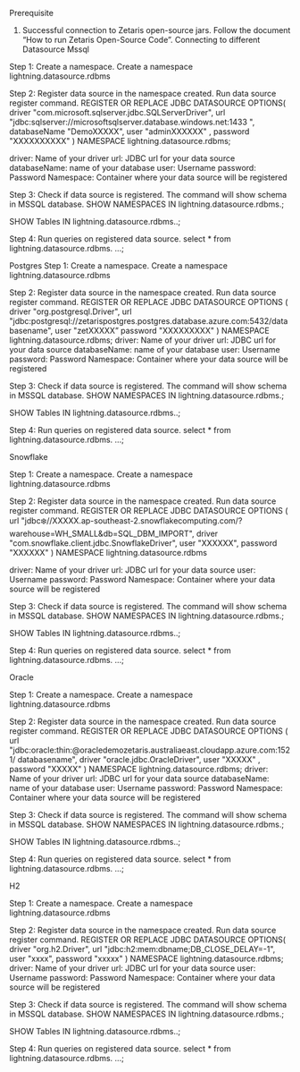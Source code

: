 Prerequisite 
1.	Successful connection to Zetaris open-source jars. Follow the document “How to run Zetaris Open-Source Code”.
Connecting to different Datasource
Mssql

Step 1:  Create a namespace.
Create a namespace lightning.datasource.rdbms

Step 2: Register data source in the namespace created. Run data source register command.
REGISTER OR REPLACE JDBC DATASOURCE <DATASOURCE NAME> OPTIONS(
    driver "com.microsoft.sqlserver.jdbc.SQLServerDriver",
    url "jdbc:sqlserver://microsoftsqlserver.database.windows.net:1433 ",
    databaseName "DemoXXXXX",
    user "adminXXXXXX" ,
    password "XXXXXXXXXX"
) NAMESPACE lightning.datasource.rdbms;

driver: Name of your driver
url: JDBC url for your data source
databaseName: name of your database
user: Username
password: Password
Namespace: Container where your data source will be registered

Step 3: Check if data source is registered. The command will show schema in MSSQL database.
SHOW NAMESPACES IN lightning.datasource.rdbms.<datasourcename>;

SHOW Tables IN lightning.datasource.rdbms.<datasourcename>.<Schemaname>;

Step 4: Run queries on registered data source.
select * from lightning.datasource.rdbms. .<datasourcename>.<Schemaname>.<Tablename>;

Postgres
Step 1:  Create a namespace.
Create a namespace lightning.datasource.rdbms

Step 2: Register data source in the namespace created. Run data source register command.
REGISTER OR REPLACE JDBC DATASOURCE <DATASOURCE NAME> OPTIONS (
driver "org.postgresql.Driver",
url "jdbc:postgresql://zetarispostgres.postgres.database.azure.com:5432/databasename", 
user "zetXXXXX” 
password "XXXXXXXXX"
) NAMESPACE lightning.datasource.rdbms;
driver: Name of your driver
url: JDBC url for your data source
databaseName: name of your database
user: Username
password: Password
Namespace: Container where your data source will be registered

Step 3: Check if data source is registered. The command will show schema in MSSQL database.
SHOW NAMESPACES IN lightning.datasource.rdbms.<datasourcename>;

SHOW Tables IN lightning.datasource.rdbms.<datasourcename>.<Schemaname>;

Step 4: Run queries on registered data source.
select * from lightning.datasource.rdbms. .<datasourcename>.<Schemaname>.<Tablename>;

Snowflake

Step 1:  Create a namespace.
Create a namespace lightning.datasource.rdbms

Step 2: Register data source in the namespace created. Run data source register command.
REGISTER OR REPLACE JDBC DATASOURCE <DATASOURCE NAME> OPTIONS (
  url "jdbc:snowflake://XXXXX.ap-southeast-2.snowflakecomputing.com/?warehouse=WH_SMALL&db=SQL_DBM_IMPORT",
  driver "com.snowflake.client.jdbc.SnowflakeDriver",
  user "XXXXXX",
  password "XXXXXX"
) NAMESPACE lightning.datasource.rdbms

driver: Name of your driver
url: JDBC url for your data source
user: Username
password: Password
Namespace: Container where your data source will be registered

Step 3: Check if data source is registered. The command will show schema in MSSQL database.
SHOW NAMESPACES IN lightning.datasource.rdbms.<datasourcename>;

SHOW Tables IN lightning.datasource.rdbms.<datasourcename>.<Schemaname>;

Step 4: Run queries on registered data source.
select * from lightning.datasource.rdbms. .<datasourcename>.<Schemaname>.<Tablename>;


Oracle

Step 1:  Create a namespace.
Create a namespace lightning.datasource.rdbms

Step 2: Register data source in the namespace created. Run data source register command.
REGISTER OR REPLACE JDBC DATASOURCE <DATASOURCE NAME> OPTIONS (
 url "jdbc:oracle:thin:@oracledemozetaris.australiaeast.cloudapp.azure.com:1521/ databasename",
 driver "oracle.jdbc.OracleDriver",
 user "XXXXX" ,
 password "XXXXX"
) NAMESPACE lightning.datasource.rdbms;
driver: Name of your driver
url: JDBC url for your data source
databaseName: name of your database
user: Username
password: Password
Namespace: Container where your data source will be registered

Step 3: Check if data source is registered. The command will show schema in MSSQL database.
SHOW NAMESPACES IN lightning.datasource.rdbms.<datasourcename>;

SHOW Tables IN lightning.datasource.rdbms.<datasourcename>.<Schemaname>;

Step 4: Run queries on registered data source.
select * from lightning.datasource.rdbms. .<datasourcename>.<Schemaname>.<Tablename>;


H2

Step 1:  Create a namespace.
Create a namespace lightning.datasource.rdbms

Step 2: Register data source in the namespace created. Run data source register command.
REGISTER OR REPLACE JDBC DATASOURCE <DATASOURCE NAME> OPTIONS(
     driver "org.h2.Driver", 
     url "jdbc:h2:mem:dbname;DB_CLOSE_DELAY=-1",
     user "xxxx",
     password "xxxxx"
     ) NAMESPACE lightning.datasource.rdbms;
driver: Name of your driver
url: JDBC url for your data source
user: Username
password: Password
Namespace: Container where your data source will be registered

Step 3: Check if data source is registered. The command will show schema in MSSQL database.
SHOW NAMESPACES IN lightning.datasource.rdbms.<datasourcename>;

SHOW Tables IN lightning.datasource.rdbms.<datasourcename>.<Schemaname>;

Step 4: Run queries on registered data source.
select * from lightning.datasource.rdbms. .<datasourcename>.<Schemaname>.<Tablename>;

